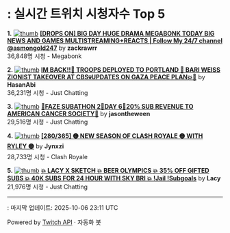 # : 실시간 트위치 시청자수 Top 5

**1.** [![thumb](https://static-cdn.jtvnw.net/previews-ttv/live_user_zackrawrr-320x180.jpg)](https://twitch.tv/zackrawrr)
**[[DROPS ON] BIG DAY HUGE DRAMA MEGABONK TODAY BIG NEWS AND GAMES MULTISTREAMING+REACTS | Follow My 24/7 channel @asmongold247](https://twitch.tv/zackrawrr)** by **zackrawrr**<br>36,848명 시청  - Megabonk

**2.** [![thumb](https://static-cdn.jtvnw.net/previews-ttv/live_user_hasanabi-320x180.jpg)](https://twitch.tv/HasanAbi)
**[IM BACK!!🗽 TROOPS DEPLOYED TO PORTLAND 🗽 BARI WEISS ZIONIST TAKEOVER AT CBS💀UPDATES ON GAZA PEACE PLAN💥🚨](https://twitch.tv/HasanAbi)** by **HasanAbi**<br>36,231명 시청  - Just Chatting

**3.** [![thumb](https://static-cdn.jtvnw.net/previews-ttv/live_user_jasontheween-320x180.jpg)](https://twitch.tv/jasontheween)
**[🔴FAZE SUBATHON 2🔴DAY 6🔴20% SUB REVENUE TO AMERICAN CANCER SOCIETY🔴](https://twitch.tv/jasontheween)** by **jasontheween**<br>29,516명 시청  - Just Chatting

**4.** [![thumb](https://static-cdn.jtvnw.net/previews-ttv/live_user_jynxzi-320x180.jpg)](https://twitch.tv/Jynxzi)
**[[280/365] 🟡 NEW SEASON OF CLASH ROYALE 🟡 WITH RYLEY 🟡](https://twitch.tv/Jynxzi)** by **Jynxzi**<br>28,733명 시청  - Clash Royale

**5.** [![thumb](https://static-cdn.jtvnw.net/previews-ttv/live_user_lacy-320x180.jpg)](https://twitch.tv/Lacy)
**[💥 LACY X SKETCH 💥 BEER OLYMPICS 💥 35% OFF GIFTED SUBS 💥 40K SUBS FOR 24 HOUR WITH SKY BRI 💥 !Jail !Subgoals](https://twitch.tv/Lacy)** by **Lacy**<br>21,976명 시청  - Just Chatting


---
: 마지막 업데이트: 2025-10-06 23:11 UTC

Powered by [Twitch API](https://dev.twitch.tv/docs/api/reference) · 자동화 봇